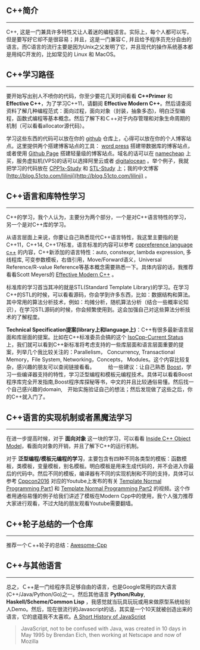 C++简介
---
---
C++, 这是一门兼具许多特性又让人着迷的编程语言。实际上，每个人都可以写，但是要写好它却不是很容易；并且，这是一门兼容Ｃ, 并且给予程序员充分自由的语言。而C语言的流行主要是因为Unix之父发明了它，并且现代的操作系统基本都是用纯C开发的，比如常见的 Linux 和 MacOS。

C++学习路径
---
---
要开始写出别人不喷你的代码，你至少要花几天时间看看 **C++Primer** 和 **Effective C++**，为了学习C++11，请翻阅 **Effective Modern C++**。然后请查阅资料了解几种编程范式：面向过程，面向对象（封装，抽象多态)，明白泛型编程，函数式编程等基本概念。然后了解下和Ｃ++对于内存管理和对象生命周期的机制（可以看看allocator源代码）。

学习这些东西的代码可以放在你的 [github](https://github.com/) 仓库上，心得可以放在你的个人博客站点。这里提供两个搭建博客站点的工具： [word press](https://cn.wordpress.org/) 搭建带数据库的博客站点，或者使用 [Github Page](https://pages.github.com/) 搭建轻量级的博客站点。域名的话可以在 [namecheap](https://www.namecheap.com/) 上买，服务虚拟机(VPS)的话可以选择阿里云或者   [digitalocean](https://www.digitalocean.com/) 。举个例子，我就把学习的代码放在 [CPP1x-Study](https://github.com/CheYulin/CPP11Study) 和 [STL-Study](https://github.com/CheYulin/STL-Study) 上；我的中文博客[http://blog.51cto.com/lilinji](http://blog.51cto.com/lilinji) 。

C++语言和库特性学习
---
---
C++的学习，我个人认为，主要分为两个部分，一个是对C++语言特性的学习，另一个是对C++库的学习。

从语言层面上来说，你要让自己熟悉现代C++语言特性，我这里主要指的是C++11，C++14, C++17标准，语言标准的内容可以参考 [cppreference language c++](http://en.cppreference.com/w/cpp/language)   的内容，C++新添加的语言特性：auto, constexpr, lambda expression, 多线程库, 可变参数模板，右值引用，Move/Forward语义，Universal Reference/R-value Reference等基本概念需要熟悉一下。具体内容的话，我推荐看看Scott Meyers的 [Effective Modern C++](http://ftp.factor.lg.ua/books/Effective_Modern_C__.pdf) 。

标准库的学习首当其冲的就是STL(Standard Template Library)的学习。在学习C++的STL的时候，可以看看源码，你会学到许多东西，比如：数据结构和算法。其中常用的算法分析技术，例如：均摊分析，随机算法分析（结合一些概率论知识），在学习STL源码的时候，你会频繁使用到。这会加强自己对这些算法分析技术的了解程度。

**Technical Specification提案(library上和language上)**：C++有很多最新语言层面和库层面的提案。比如在C++标准委员会搞的这个 [IsoCpp-Current Status](https://isocpp.org/std/status) 上，我们就可以看到C++新标准将考虑支持的一些库层面和语言层面重要的提案，列举几个我比较关注的：Parallelism， Concurrency, Transactional Memory，File System, Networking，Concepts， Modules。这个内容比较复杂，感兴趣的朋友可以查阅链接看看。
　　
给一些建议：让自己熟悉 [Boost](http://www.boost.org/)，学习一些编译器支持的特性，学习泛型编程和模板元编程技术。具体可以看看Boost程序库完全开发指南,Boost程序库探秘等书，中文的并且比较通俗易懂。然后找一个自己感兴趣的domain,　开始实施验证自己的想法；然后发现做了这些之后，你的C++就入门了。

C++语言的实现机制或者黑魔法学习
---
---
在进一步提高时候，对于 **面向对象** 这一块的学习，可以看看 [Inside C++ Object Model](http://dl.acm.org/citation.cfm?id=235170)，看面向对象的开销，并且了解下C++的运行机制。

对于 **泛型编程/模板元编程的学习**，主要包含有四种不同各类型的模板：函数模板，类模板，变量模板，别名模板。明白模板是用来生成代码的，并不会进入你最后的代码中。然后不同的模板，编译器有不同的实现机制和不同的支持，具体可以参考 [Cppcon2016](https://github.com/CppCon/CppCon2016) 对应的Youtube上发布的有关 [Template Normal Programming Part1](https://www.youtube.com/watch?v=vwrXHznaYLA) 和 [Template Normal Programming Part2](https://www.youtube.com/watch?v=VIz6xBvwYd8) 的视频。这个作者用通俗易懂的例子给我们讲述了模板在Modern Cpp中的使用，我个人强力推荐大家进行观看，不过大陆的朋友观看Youtube需要翻墙。

C++轮子总结的一个仓库
---
---
推荐一个Ｃ++轮子的总结：[Awesome-Cpp](https://github.com/fffaraz/awesome-cpp)　　

C++与其他语言
---
---
总之，Ｃ++是一门给程序员足够自由的语言，也是Google常用的四大语言(C++/Java/Python/Go)之一。然后其他语言 **Python/Ruby**, **Haskell/Scheme/Common Lisp** ，我感觉就当玩具玩玩或用来做原型系统给别人Demo。然后，现在很流行的Javascript的话，其实是一个10天就被创造出来的语言，它的底蕴我不太喜欢。[A Short History of JavaScript](https://www.w3.org/community/webed/wiki/A_Short_History_of_JavaScript)

> JavaScript, not to be confused with Java, was created in 10 days in May 1995 by Brendan Eich, then working at Netscape and now of Mozilla


